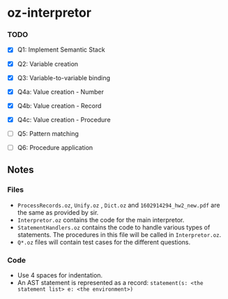 # oz-interpretor

### TODO
 - [x] Q1: Implement Semantic Stack
 - [x] Q2: Variable creation
 - [x] Q3: Variable-to-variable binding
 - [x] Q4a: Value creation - Number
 - [x] Q4b: Value creation - Record
 - [x] Q4c: Value creation - Procedure
 - [ ] Q5: Pattern matching
 - [ ] Q6: Procedure application


## Notes

### Files
 - `ProcessRecords.oz`, `Unify.oz` , `Dict.oz` and `1602914294_hw2_new.pdf` are the same as provided by sir.
 - `Interpretor.oz` contains the code for the main interpretor.
 - `StatementHandlers.oz` contains the code to handle various types of statements. The procedures in this file will be called in `Interpretor.oz`.
 - `Q*.oz` files will contain test cases for the different questions.

### Code
 - Use 4 spaces for indentation.
 - An AST statement is represented as a record: `statement(s: <the statement list> e: <the environment>)`
